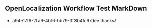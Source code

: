 ## OpenLocalization Workflow Test MarkDown
* a94e17f9-2fa9-4b16-bb79-3f3b4fc97dee 
thanks!<!--HONumber=Mar16_HO2-->
